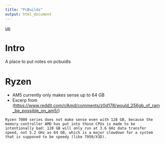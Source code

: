 ```yaml
---
title: "PcBuilds"
output: html_document
---
```

[up](https://mikewise2718.github.io/markdowndocs/)

# Intro
A place to put notes on pcbuidls

# Ryzen
- AM5 currently only makes sense up to 64 GB
- Excerp from (https://www.reddit.com/r/Amd/comments/z0d178/would_256gb_of_ram_be_possible_on_am5/)
```
Ryzen 7000 series does not make sense even with 128 GB, because the memory controller AMD has put into those CPUs is made to be intentionally bad: 128 GB will only run at 3.6 GHz data transfer speed, not 5.2 GHz as 64 GB, which is a major slowdown for a system that is supposed to be speedy (like 7950/X3D).
```
